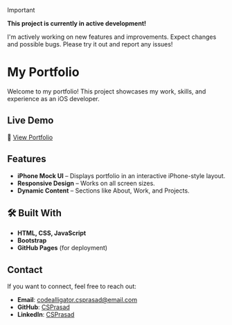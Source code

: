 > [!IMPORTANT]  
> **This project is currently in active development!**
> 
> I'm actively working on new features and improvements.
> Expect changes and possible bugs. 
> Please try it out and report any issues!

# My Portfolio

Welcome to my portfolio! This project showcases my work, skills, and experience as an iOS developer.

## Live Demo  
🔗 [View Portfolio](https://csprasad.github.io/csprasad-portfolio)


## Features  
- **iPhone Mock UI** – Displays portfolio in an interactive iPhone-style layout.  
- **Responsive Design** – Works on all screen sizes.  
- **Dynamic Content** – Sections like About, Work, and Projects.  

## 🛠️ Built With  
- **HTML, CSS, JavaScript**  
- **Bootstrap**  
- **GitHub Pages** (for deployment)  

## Contact  
If you want to connect, feel free to reach out:  
- **Email**: codealligator.csprasad@email.com  
- **GitHub**: [CSPrasad](https://github.com/csprasad)  
- **LinkedIn**: [CSPrasad](https://linkedin.com/in/csprasadios)  
